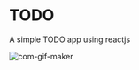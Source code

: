 # TODO
A simple TODO app using reactjs





![ com-gif-maker](https://user-images.githubusercontent.com/66976099/99188457-11a21a00-2782-11eb-9809-a3a6a4ff1cd7.gif)
